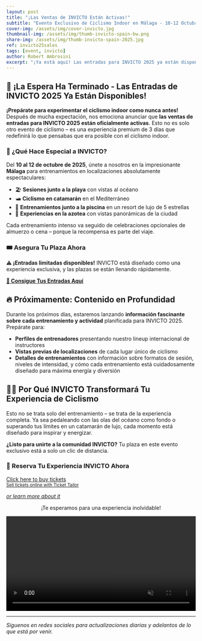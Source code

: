 ```yaml
---
layout: post
title: "¡Las Ventas de INVICTO Están Activas!"
subtitle: "Evento Exclusivo de Ciclismo Indoor en Málaga - 10-12 Octubre 2025"
cover-img: /assets/img/cover-invicto.jpg
thumbnail-img: /assets/img/thumb-invicto-spain-bw.png
share-img: /assets/img/thumb-invicto-spain-2025.jpg
ref: invicto25sales
tags: [event, invicto]
author: Robert Ambrosini
excerpt: "¡Ya está aquí! Las entradas para INVICTO 2025 ya están disponibles. No te pierdas esta experiencia exclusiva de 3 días de ciclismo indoor en impresionantes localizaciones de Málaga."
---
```


## 🎉 ¡La Espera Ha Terminado - Las Entradas de INVICTO 2025 Ya Están Disponibles!

**¡Prepárate para experimentar el ciclismo indoor como nunca antes!** Después de mucha expectación, nos emociona anunciar que **las ventas de entradas para INVICTO 2025 están oficialmente activas**. Esto no es solo otro evento de ciclismo – es una experiencia premium de 3 días que redefinirá lo que pensabas que era posible con el ciclismo indoor.

### 🌟 ¿Qué Hace Especial a INVICTO?

Del **10 al 12 de octubre de 2025**, únete a nosotros en la impresionante **Málaga** para entrenamientos en localizaciones absolutamente espectaculares:
- 🏖️ **Sesiones junto a la playa** con vistas al océano
- 🛥️ **Ciclismo en catamarán** en el Mediterráneo
- 🏨 **Entrenamientos junto a la piscina** en un resort de lujo de 5 estrellas
- 🌅 **Experiencias en la azotea** con vistas panorámicas de la ciudad

Cada entrenamiento intenso va seguido de celebraciones opcionales de almuerzo o cena – porque la recompensa es parte del viaje.

### 🎟️ Asegura Tu Plaza Ahora

**⚠️ ¡Entradas limitadas disponibles!** INVICTO está diseñado como una experiencia exclusiva, y las plazas se están llenando rápidamente.

**[🎫 Consigue Tus Entradas Aquí](/p/eventos/invicto-2025)**

## 🔥 Próximamente: Contenido en Profundidad

Durante los próximos días, estaremos lanzando **información fascinante sobre cada entrenamiento y actividad** planificada para INVICTO 2025. Prepárate para:

- **Perfiles de entrenadores** presentando nuestro lineup internacional de instructores
- **Vistas previas de localizaciones** de cada lugar único de ciclismo
- **Detalles de entrenamientos** con información sobre formatos de sesión, niveles de intensidad, y cómo cada entrenamiento está cuidadosamente diseñado para máxima energía y diversión

## 🚴‍♀️ Por Qué INVICTO Transformará Tu Experiencia de Ciclismo

Esto no se trata solo del entrenamiento – se trata de la experiencia completa. Ya sea pedaleando con las olas del océano como fondo o superando tus límites en un catamarán de lujo, cada momento está diseñado para inspirar y energizar.

**¿Listo para unirte a la comunidad INVICTO?** Tu plaza en este evento exclusivo está a solo un clic de distancia.

### 🎫 Reserva Tu Experiencia INVICTO Ahora
<!-- Ticket Tailor: All events (https://app.tickettailor.com/widget-embed-codes) -->
<div class="tt-widget"><div class="tt-widget-fallback"><p><a href="https://www.tickettailor.com/all-tickets/sporti/?ref=website_widget&show_search_filter=true&show_date_filter=true&show_sort=true" target="_blank">Click here to buy tickets</a><br /><small><a href="https://www.tickettailor.com?rf=wdg_252091" class="tt-widget-powered">Sell tickets online with Ticket Tailor</a></small></p></div><script src="https://cdn.tickettailor.com/js/widgets/min/widget.js" data-url="https://www.tickettailor.com/all-tickets/sporti/?ref=website_widget&show_search_filter=true&show_date_filter=true&show_sort=true" data-type="inline" data-inline-minimal="false" data-inline-show-logo="false" data-inline-bg-fill="true" data-inline-inherit-ref-from-url-param="" data-inline-ref="website_widget"></script></div>

_[or learn more about it](/p/eventos/invicto-2025)_

<p style="text-align: center;">¡Te esperamos para una experiencia inolvidable!</p>
<div style="position: relative;">
  <video autoplay loop muted playsinline controls style="text-align: center; width:100%;">
    <source src="{{ '/assets/vid/invicto-trailer-1.mp4' | relative_url }}" type="video/mp4">
    Your browser does not support the video tag.
  </video>
</div>

---

_Síguenos en redes sociales para actualizaciones diarias y adelantos de lo que está por venir._
